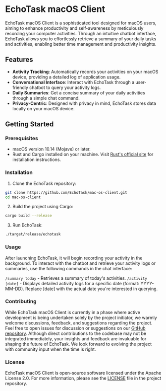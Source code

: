 # EchoTask macOS Client

EchoTask macOS Client is a sophisticated tool designed for macOS users, aiming to enhance productivity and self-awareness by meticulously recording your computer activities. Through an intuitive chatbot interface, EchoTask allows you to effortlessly retrieve a summary of your daily tasks and activities, enabling better time management and productivity insights.

## Features

- **Activity Tracking**: Automatically records your activities on your macOS device, providing a detailed log of application usage.
- **Conversational Interface**: Interact with EchoTask through a user-friendly chatbot to query your activity logs.
- **Daily Summaries**: Get a concise summary of your daily activities through a simple chat command.
- **Privacy-Centric**: Designed with privacy in mind, EchoTask stores data locally on your macOS device.

## Getting Started

### Prerequisites

- macOS version 10.14 (Mojave) or later.
- Rust and Cargo installed on your machine. Visit [Rust's official site](https://www.rust-lang.org/tools/install) for installation instructions.

### Installation

1. Clone the EchoTask repository:

```bash
git clone https://github.com/EchoTask/mac-os-client.git
cd mac-os-client
```

2. Build the project using Cargo:
```bash
cargo build --release
```

3. Run EchoTask:
```bash
./target/release/echotask
```

### Usage
After launching EchoTask, it will begin recording your activity in the background. To interact with the chatbot and retrieve your activity logs or summaries, use the following commands in the chat interface:

`/summary today` - Retrieves a summary of today's activities.
`/activity [date]` - Displays detailed activity logs for a specific date (format: YYYY-MM-DD).
Replace [date] with the actual date you're interested in querying.

### Contributing
While EchoTask macOS Client is currently in a phase where active development is being undertaken solely by the project initiator, we warmly welcome discussions, feedback, and suggestions regarding the project. Feel free to open issues for discussion or suggestions on our [GitHub repository](https://github.com/EchoTask/mac-os-client). Although direct contributions to the codebase may not be integrated immediately, your insights and feedback are invaluable for shaping the future of EchoTask. We look forward to evolving the project with community input when the time is right.

### License
EchoTask macOS Client is open-source software licensed under the Apache License 2.0. For more information, please see the [LICENSE](https://github.com/EchoTask/mac-os-client?tab=Apache-2.0-1-ov-file#readme) file in the project repository.
